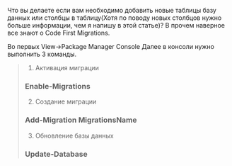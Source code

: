 Что вы делаете если вам необходимо добавить новые таблицы базу данных или столбцы в таблицу(Хотя по поводу новых столбцов нужно больше информации, чем я напишу в этой статье)? В прочем наверное все знают о Code First Migrations.

Во первых View->Package Manager Console Далее в консоли нужно выполнить 3 команды.

> 1. Активация миграции
> 
> ### Enable-Migrations
> 
> 2. Создание миграции
> 
> ### Add-Migration MigrationsName
> 
> 3. Обновление базы данных
> 
> ### Update-Database
